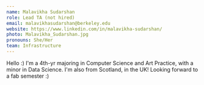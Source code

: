 ```yaml
---
name: Malavikha Sudarshan
role: Lead TA (not hired)
email: malavikhasudarshan@berkeley.edu 
website: https://www.linkedin.com/in/malavikha-sudarshan/ 
photo: Malavikha_Sudarshan.jpg
pronouns: She/Her
team: Infrastructure
---
```

Hello :) I'm a 4th-yr majoring in Computer Science and Art Practice, with a minor in Data Science. I'm also from Scotland, in the UK! Looking forward to a fab semester :)